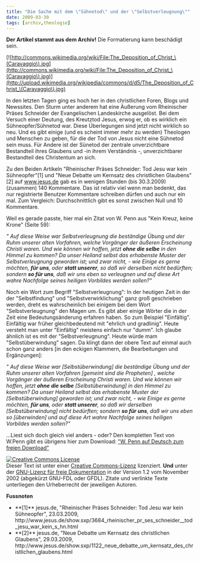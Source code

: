 ```yaml
---
title: "Die Sache mit dem \"Sühnetod\" und der \"Selbstverleugnung\""
date: 2009-03-30
tags: [archiv,theologie]
---
```

**Der Artikel stammt aus dem Archiv!** Die Formatierung kann beschädigt sein.


[![http://commons.wikimedia.org/wiki/File:The_Deposition_of_Christ_\(Caravaggio\).jpg](http://commons.wikimedia.org/wiki/File:The_Deposition_of_Christ_\(Caravaggio\).jpg)](http://upload.wikimedia.org/wikipedia/commons/d/d5/The_Deposition_of_Christ_\(Caravaggio\).jpg)

In den letzten Tagen ging es hoch her in den christlichen Foren, Blogs und Newssites. Den Sturm unter anderem hat eine Äußerung vom Rheinischer Präses Schneider der Evangelischen Landeskirche ausgelöst. Bei dem Versuch einer Deutung, des Kreutztod Jesus, erwog er, ob es wirklich ein  Sühneopfer/Sühnetod war. Diese Überlegungen sind jetzt nicht wirklich so neu. Und es gibt einige (und es scheint immer mehr zu werden) Theologen und Menschen zu geben, für die der Tod von Jesus nicht eine Sühnetod sein muss. Für Andere ist der Sünetod der zentrale unverzichtbare Bestandteil ihres Glaubens und  -in ihrem Verständnis -, unverzichtbarer Bestandteil des Christentum an sich.

<!--break-->

Zu den Beiden Artikeln "Rheinischer Präses Schneider: Tod Jesu war kein Sühneopfer"[1] und "Neue Debatte um Kernsatz des christlichen Glaubens"[2] auf www.jesus.de gab es in wenigen Stunden (bis 30.3.2009) (zusammen) 140 Kommentare. Das ist relativ viel wenn man bedenkt, das nur registrierte Benutzer Kommentare schreiben dürfen und auch nur ein mal. Zum Vergleich: Durchschnittlich gibt es sonst zwischen Null und 10 Kommentare.


Weil es gerade passte, hier mal ein Zitat von W. Penn aus "Kein Kreuz, keine Krone" (Seite 59):


<i>" Auf diese Weise war Selbstverleugnung die beständige Übung und der Ruhm unserer alten Vorfahren, welche Vorgänger der äußeren Erscheinung Christi waren. Und wie können wir hoffen, jetzt **ohne die selbe** in den Himmel zu kommen? Da unser Heiland selbst das erhabenste Muster der Selbstverleugnung geworden ist; und zwar nicht, - wie Einige es gerne möchten, **für uns**, oder **statt unserer**, so daß wir derselben nicht bedürften; sondern **so für uns**, daß wir uns eben so verleugnen und auf diese Art wahre Nachfolge seines heiligen Vorbildes werden sollen?"</i>


Noch ein Wort zum Begriff "Selbstverleugnung": In der heutigen Zeit in der der "Selbstfindung" und "Selbstverwirklichung" ganz groß geschrieben werden, dreht es wahrscheinlich bei einigem bei dem Wort "Selbstverleugnung" den Magen um. Es gibt aber einige Wörter die in der Zeit eine Bedeutungsänderung erfahren haben. So zum Beispiel "Einfältig". Einfältig war früher gleichbedeutend mit "ehrlich und gradlinig". Heute versteht man unter "Einfältig" meistens einfach nur "dumm". Ich glaube ähnlich ist es mit der "Selbstverleugnung". Heute würde mam "Selbstüberwindung" sagen. Da klingt dann der obere Text auf einmal auch schon ganz anders [in den eckigen Klammern, die Bearbeitungen und Ergänzungen]:


<i>" Auf diese Weise war [Selbstüberwindung] die beständige Übung und der Ruhm unserer alten Vorfahren [gemeint sind die Propheten] , welche Vorgänger der äußeren Erscheinung Christi waren. Und wie können wir hoffen, jetzt **ohne die selbe** [Selbstüberwindung] in den Himmel zu kommen? Da unser Heiland selbst das erhabenste Muster der [Selbstüberwindung] geworden ist; und zwar nicht, - wie Einige es gerne möchten, **für uns**, oder **statt unserer**, so daß wir derselben [Selbstüberwindung] nicht bedürften; sondern **so für uns**, daß wir uns eben so [überwinden] und auf diese Art wahre Nachfolge seines heiligen Vorbildes werden sollen?"</i>


...Liest sich doch gleich viel anders - oder? Den kompletten Text von W.Penn gibt es übrigens hier zum Download:
<a href="http://www.the-independent-friend.de/?q=node/453">"W. Penn auf Deutsch zum freien Download"</a>


<a rel="license" href="http://creativecommons.org/licenses/by-sa/3.0/de/"><img alt="Creative Commons License" style="border-width:0" src="http://i.creativecommons.org/l/by-sa/3.0/de/88x31.png" /></a><br />Dieser <span xmlns:dc="http://purl.org/dc/elements/1.1/" href="http://purl.org/dc/dcmitype/Text" rel="dc:type">Text</span> ist unter einer <a rel="license" href="http://creativecommons.org/licenses/by-sa/3.0/de/">Creative Commons-Lizenz</a> lizenziert. **Und** unter der <a href="http://de.wikipedia.org/wiki/GFDL">GNU-Lizenz für freie Dokumentation</a> in der Version 1.2 vom November 2002 (abgekürzt GNU-FDL oder GFDL). Zitate und verlinkte Texte unterliegen den Urheberrecht der jeweiligen Autoren.


**Fussnoten**
<ul>
<li> **[1]** jesus.de, "Rheinischer Präses Schneider: Tod Jesu war kein Sühneopfer", 23.03.2009, http://www.jesus.de/show.sxp/3684_rheinischer_pr_ses_schneider__tod_jesu_war_kein_s_hn.html </li>
<li> **[2]** jesus.de, "Neue Debatte um Kernsatz des christlichen Glaubens", 29.03.2009, http://www.jesus.de/show.sxp/1122_neue_debatte_um_kernsatz_des_christlichen_glaubens.html </li>
</ul>

